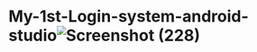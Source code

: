 # My-1st-Login-system-android-studio![Screenshot (228)](https://user-images.githubusercontent.com/97075043/228188940-23575b8f-e7b6-4a4e-b0da-5fa8dc1a5905.png)
